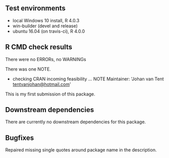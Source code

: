 ## Test environments
* local Windows 10 install, R 4.0.3
* win-builder (devel and release)
* ubuntu 16.04 (on travis-ci), R 4.0.0


## R CMD check results
There were no ERRORs, no WARNINGs 

There was one NOTE. 

* checking CRAN incoming feasibility ... NOTE
Maintainer: 'Johan van Tent <tentvanjohan@hotmail.com>'

This is my first submission of this package.


## Downstream dependencies
There are currently no downstream dependencies for this package.

## Bugfixes
Repaired missing single quotes around package name in the description.